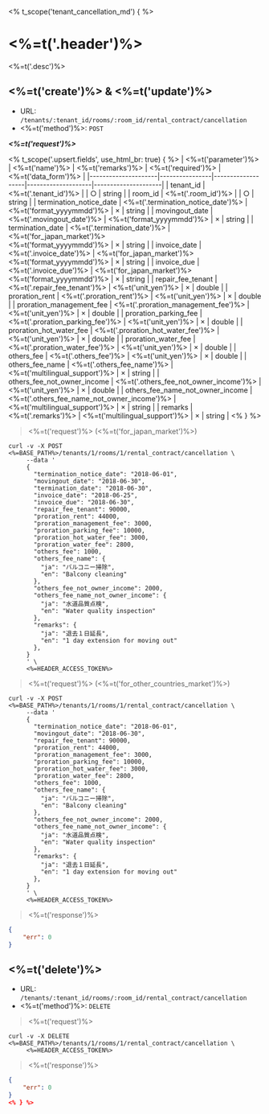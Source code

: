 <% t_scope('tenant_cancellation_md') { %>
# <%=t('.header')%>

<%=t('.desc')%>

## <%=t('create')%> & <%=t('update')%>

- URL: `/tenants/:tenant_id/rooms/:room_id/rental_contract/cancellation`
- <%=t('method')%>: `POST`

***<%=t('request')%>***

<% t_scope('.upsert.fields', use_html_br: true) { %>
| <%=t('parameter')%> | <%=t('name')%> | <%=t('remarks')%> | <%=t('required')%> | <%=t('data_form')%> |
|---------------------|----------------|-------------------|--------------------|---------------------|
| tenant_id | <%=t('.tenant_id')%> | | ○ | string |
| room_id | <%=t('.room_id')%> | | ○ | string |
| termination_notice_date | <%=t('.termination_notice_date')%> | <%=t('format_yyyymmdd')%> | × | string |
| movingout_date | <%=t('.movingout_date')%> | <%=t('format_yyyymmdd')%> | × | string |
| termination_date | <%=t('.termination_date')%> | <%=t('for_japan_market')%><br><%=t('format_yyyymmdd')%> | × | string |
| invoice_date | <%=t('.invoice_date')%> | <%=t('for_japan_market')%><br><%=t('format_yyyymmdd')%> | × | string |
| invoice_due | <%=t('.invoice_due')%> | <%=t('for_japan_market')%><br><%=t('format_yyyymmdd')%> | × | string |
| repair_fee_tenant | <%=t('.repair_fee_tenant')%> | <%=t('unit_yen')%> | × | double |
| proration_rent | <%=t('.proration_rent')%> | <%=t('unit_yen')%> | × | double |
| proration_management_fee | <%=t('.proration_management_fee')%> | <%=t('unit_yen')%> | × | double |
| proration_parking_fee | <%=t('.proration_parking_fee')%> | <%=t('unit_yen')%> | × | double |
| proration_hot_water_fee | <%=t('.proration_hot_water_fee')%> | <%=t('unit_yen')%> | × | double |
| proration_water_fee | <%=t('.proration_water_fee')%> | <%=t('unit_yen')%> | × | double |
| others_fee | <%=t('.others_fee')%> | <%=t('unit_yen')%> | × | double |
| others_fee_name | <%=t('.others_fee_name')%> | <%=t('multilingual_support')%> | × | string |
| others_fee_not_owner_income | <%=t('.others_fee_not_owner_income')%> | <%=t('unit_yen')%> | × | double |
| others_fee_name_not_owner_income | <%=t('.others_fee_name_not_owner_income')%> | <%=t('multilingual_support')%> | × | string |
| remarks | <%=t('.remarks')%> | <%=t('multilingual_support')%> | × | string |
<% } %>

> <%=t('request')%> (<%=t('for_japan_market')%>)

```shell
curl -v -X POST <%=BASE_PATH%>/tenants/1/rooms/1/rental_contract/cancellation \
     --data '
     {
       "termination_notice_date": "2018-06-01",
       "movingout_date": "2018-06-30",
       "termination_date": "2018-06-30",
       "invoice_date": "2018-06-25",
       "invoice_due": "2018-06-30",
       "repair_fee_tenant": 90000,
       "proration_rent": 44000,
       "proration_management_fee": 3000,
       "proration_parking_fee": 10000,
       "proration_hot_water_fee": 3000,
       "proration_water_fee": 2800,
       "others_fee": 1000,
       "others_fee_name": {
         "ja": "バルコニー掃除",
         "en": "Balcony cleaning"
       },
       "others_fee_not_owner_income": 2000,
       "others_fee_name_not_owner_income": {
         "ja": "水道品質点検",
         "en": "Water quality inspection"
       },
       "remarks": {
         "ja": "退去１日延長",
         "en": "1 day extension for moving out"
       },
     }
     ' \
     <%=HEADER_ACCESS_TOKEN%>
```

> <%=t('request')%> (<%=t('for_other_countries_market')%>)

```shell
curl -v -X POST <%=BASE_PATH%>/tenants/1/rooms/1/rental_contract/cancellation \
     --data '
     {
       "termination_notice_date": "2018-06-01",
       "movingout_date": "2018-06-30",
       "repair_fee_tenant": 90000,
       "proration_rent": 44000,
       "proration_management_fee": 3000,
       "proration_parking_fee": 10000,
       "proration_hot_water_fee": 3000,
       "proration_water_fee": 2800,
       "others_fee": 1000,
       "others_fee_name": {
         "ja": "バルコニー掃除",
         "en": "Balcony cleaning"
       },
       "others_fee_not_owner_income": 2000,
       "others_fee_name_not_owner_income": {
         "ja": "水道品質点検",
         "en": "Water quality inspection"
       },
       "remarks": {
         "ja": "退去１日延長",
         "en": "1 day extension for moving out"
       },
     }
     ' \
     <%=HEADER_ACCESS_TOKEN%>
```

> <%=t('response')%>

```json
{
    "err": 0
}
```

## <%=t('delete')%>

- URL: `/tenants/:tenant_id/rooms/:room_id/rental_contract/cancellation`
- <%=t('method')%>: `DELETE`

> <%=t('request')%>

```shell
curl -v -X DELETE <%=BASE_PATH%>/tenants/1/rooms/1/rental_contract/cancellation \
     <%=HEADER_ACCESS_TOKEN%>
```

> <%=t('response')%>

```json
{
    "err": 0
}
<% } %>
